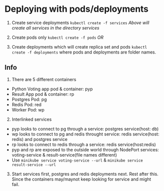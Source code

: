 # Deploying with pods/deployments 

1. Create service deployments `kubectl create -f services`
*Above will create all services in the directory services*

2. Create pods only `kubectl create -f pods` *OR*
3. Create deployments which will create replica set and pods `kubectl create -f deployments` where pods and deployments are folder names.


## Info
1. There are 5 different containers
 - Python Voting app pod & container: pyp
 - Result App pod & container: rp
 - Postgres Pod: pg 
 - Redis Pod: red
 - Worker Pod: wp
2. Interlinked services
 - pyp looks to connect to pg through a service: postgres service(host: db)
 - wp looks to connect to pg and redis throught service: redis service(host: redis) and postgres service
 - rp looks to connect to redis through a service: redis service(host:redis)
 - pyp and rp are exposed to the outside world through NodePort services: voting-service & result-service(file names different)
 - Use `minikube service voting-service --url` & `minikube service result-service --url`
3. Start services first, postgres and redis deployments next. Rest after this. Since the containers may/maynot keep looking for service and might fail. 